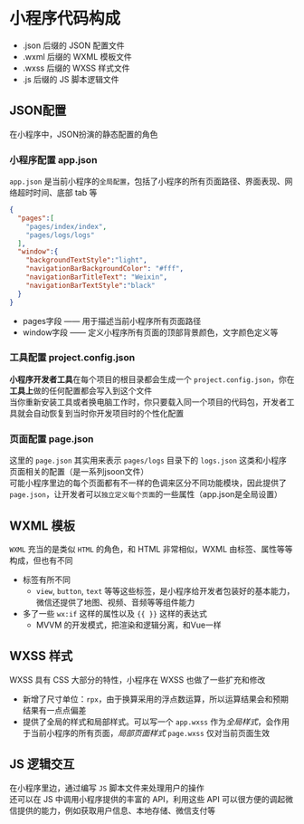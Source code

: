 # 小程序代码构成

* .json 后缀的 JSON 配置文件
* .wxml 后缀的 WXML 模板文件
* .wxss 后缀的 WXSS 样式文件
* .js 后缀的 JS 脚本逻辑文件

## JSON配置

在小程序中，JSON扮演的静态配置的角色  

### 小程序配置 app.json

`app.json` 是当前小程序的`全局配置`，包括了小程序的所有页面路径、界面表现、网络超时时间、底部 tab 等  

```json
{
  "pages":[
    "pages/index/index",
    "pages/logs/logs"
  ],
  "window":{
    "backgroundTextStyle":"light",
    "navigationBarBackgroundColor": "#fff",
    "navigationBarTitleText": "Weixin",
    "navigationBarTextStyle":"black"
  }
}
```

* pages字段 —— 用于描述当前小程序所有页面路径
* window字段 —— 定义小程序所有页面的顶部背景颜色，文字颜色定义等

### 工具配置 project.config.json

**小程序开发者工具**在每个项目的根目录都会生成一个 `project.config.json`，你在**工具上**做的任何配置都会写入到这个文件  
当你重新安装工具或者换电脑工作时，你只要载入同一个项目的代码包，开发者工具就会自动恢复到当时你开发项目时的个性化配置  

### 页面配置 page.json

这里的 `page.json` 其实用来表示 `pages/logs` 目录下的 `logs.json` 这类和小程序页面相关的配置（是一系列jsoon文件）  
可能小程序里边的每个页面都有不一样的色调来区分不同功能模块，因此提供了 `page.json`，让开发者可以`独立定义每个页面`的一些属性（app.json是全局设置）  

## WXML 模板

`WXML` 充当的是类似 `HTML` 的角色，和 HTML 非常相似，WXML 由标签、属性等等构成，但也有不同  

* 标签有所不同
  * `view`, `button`, `text` 等等这些标签，是小程序给开发者包装好的基本能力，微信还提供了地图、视频、音频等等组件能力
* 多了一些 `wx:if` 这样的属性以及 `{{ }}` 这样的表达式
  * MVVM 的开发模式，把渲染和逻辑分离，和Vue一样

## WXSS 样式

WXSS 具有 CSS 大部分的特性，小程序在 WXSS 也做了一些扩充和修改  

* 新增了尺寸单位：`rpx`，由于换算采用的浮点数运算，所以运算结果会和预期结果有一点点偏差
* 提供了全局的样式和局部样式。可以写一个 `app.wxss` 作为*全局样式*，会作用于当前小程序的所有页面，*局部页面样式* `page.wxss` 仅对当前页面生效

## JS 逻辑交互

在小程序里边，通过编写 `JS` 脚本文件来处理用户的操作  
还可以在 JS 中调用小程序提供的丰富的 API，利用这些 API 可以很方便的调起微信提供的能力，例如获取用户信息、本地存储、微信支付等  
